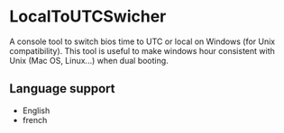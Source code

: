 # LocalToUTCSwicher
A console tool to switch bios time to UTC or local on Windows (for Unix compatibility).
This tool is useful to make windows hour consistent with Unix (Mac OS, Linux...) when dual booting.

## Language support

* English
* french
